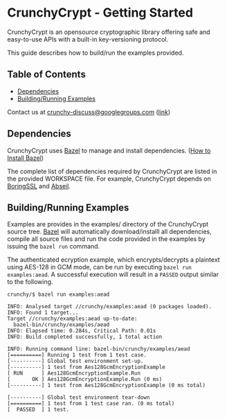 # CrunchyCrypt - Getting Started

CrunchyCrypt is an opensource cryptographic library offering safe and
easy-to-use APIs with a built-in key-versioning protocol.

This guide describes how to build/run the examples provided.

## Table of Contents

-   [Dependencies](#dependencies)
-   [Building/Running Examples](#exampes)

Contact us at crunchy-discuss@googlegroups.com
([link](https://groups.google.com/forum/#!forum/crunchy-discuss))

<a name="dependencies"></a>

## Dependencies

CrunchyCrypt uses [Bazel](https://www.bazel.build/) to manage and install
dependencies. ([How to Install
Bazel](https://docs.bazel.build/versions/master/install.html))

The complete list of dependencies required by CrunchyCrypt are listed in the
provided WORKSPACE file. For example, CrunchyCrypt depends on
[BoringSSL](https://boringssl.googlesource.com/boringssl/) and
[Abseil](https://github.com/abseil/abseil-cpp).

<a name="examples"></a>

## Building/Running Examples

Examples are provides in the examples/ directory of the CrunchyCrypt source
tree. [Bazel](https://www.bazel.build/) will automatically download/installl all
dependencies, compile all source files and run the code provided in the examples
by issuing the `bazel run` command.

The authenticated ecryption example, which encrypts/decrypts a plaintext using
AES-128 in GCM mode, can be run by executing `bazel run examples:aead`. A
successful execution will result in a `PASSED` output similar to the following.

```shell
crunchy/$ bazel run examples:aead

INFO: Analysed target //crunchy/examples:aead (0 packages loaded).
INFO: Found 1 target...
Target //crunchy/examples:aead up-to-date:
  bazel-bin/crunchy/examples/aead
INFO: Elapsed time: 0.284s, Critical Path: 0.01s
INFO: Build completed successfully, 1 total action

INFO: Running command line: bazel-bin/crunchy/examples/aead
[==========] Running 1 test from 1 test case.
[----------] Global test environment set-up.
[----------] 1 test from Aes128GcmEncryptionExample
[ RUN      ] Aes128GcmEncryptionExample.Run
[       OK ] Aes128GcmEncryptionExample.Run (0 ms)
[----------] 1 test from Aes128GcmEncryptionExample (0 ms total)

[----------] Global test environment tear-down
[==========] 1 test from 1 test case ran. (0 ms total)
[  PASSED  ] 1 test.
```
